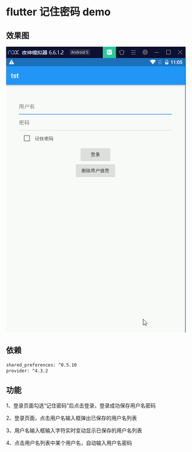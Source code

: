 # flutter 记住密码 demo

## 效果图

![asset/image/demo.gif](asset/image/demo.gif)

## 依赖

```
shared_preferences: ^0.5.10
provider: ^4.3.2
```

## 功能

1、登录页面勾选“记住密码”后点击登录，登录成功保存用户名密码

2、登录页面，点击用户名输入框弹出已保存的用户名列表

3、用户名输入框输入字符实时变动显示已保存的用户名列表

4、点击用户名列表中某个用户名，自动输入用户名密码
